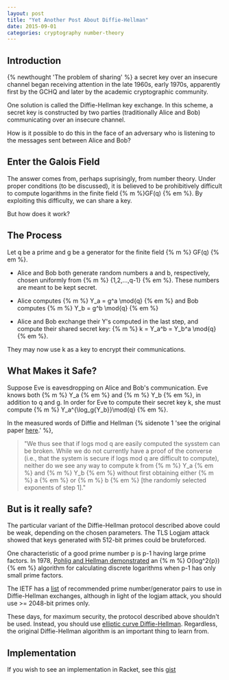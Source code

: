 ```yaml
---
layout: post
title: "Yet Another Post About Diffie-Hellman"
date: 2015-09-01
categories: cryptography number-theory
---
```

## Introduction

{% newthought 'The problem of sharing' %} a secret key over an insecure channel began receiving attention in the late 1960s, early 1970s, apparently first by the GCHQ and later by the academic cryptographic community.

One solution is called the Diffie-Hellman key exchange. In this scheme, a secret key is constructed by two parties (traditionally Alice and Bob) communicating over an insecure channel.

How is it possible to do this in the face of an adversary who is listening to the messages sent between Alice and Bob?
<!--more-->

## Enter the Galois Field

The answer comes from, perhaps suprisingly, from number theory. Under proper conditions (to be discussed), it is believed to be prohibitively difficult to compute logarithms in the finite field {% m %}GF(q) {% em %}. By exploiting this difficulty, we can share a key.

But how does it work?

## The Process
Let q be a prime and g be a generator for the finite field {% m %} GF(q) {% em %}.

* Alice and Bob both generate random numbers a and b, respectively, chosen uniformly from {% m %} \{1,2,...,q-1\} {% em %}. These numbers are meant to be kept secret.

* Alice computes {% m %} Y_a = g^a \mod{q} {% em %} and Bob computes {% m %} Y_b = g^b \mod{q} {% em %}

* Alice and Bob exchange their Y's computed in the last step, and compute their shared secret key:
{% m %} k = Y_a^b = Y_b^a \mod{q} {% em %}.

They may now use k as a key to encrypt their communications.

## What Makes it Safe?

Suppose Eve is eavesdropping on Alice and Bob's communication. Eve knows both {% m %} Y_a {% em %} and {% m %} Y_b {% em %}, in addition to q and g. In order for Eve to compute their secret key k, she must compute {% m %} Y_a^{\log_g{Y_b}}\mod{q} {% em %}. 

In the measured words of Diffie and Hellman {% sidenote 1 'see the original paper [here](https://ee.stanford.edu/~hellman/publications/24.pdf).' %},

> "We thus see that if logs mod q are easily computed the sysstem can be broken. 
> While we do not currently have a proof of the converse (i.e., that the system is secure if logs mod q are difficult to compute), neither do we see any way to compute k from {% m %} Y_a {% em %} and {% m %} Y_b {% em %} without first obtaining either {% m %} a {% em %} or {% m %} b {% em %} [the randomly selected exponents of step 1]."

## But is it really safe?

The particular variant of the Diffie-Hellman protocol described above could be weak, depending on the chosen parameters. The TLS Logjam attack showed that keys generated with 512-bit primes could be bruteforced. 

One characteristic of a good prime number p is p-1 having large prime factors. In 1978, [Pohlig and Hellman demonstrated](https://www-ee.stanford.edu/~hellman/publications/28.pdf) an {% m %} O(log^2{p}) {% em %} algorithm for calculating discrete logarithms when p-1 has only small prime factors.

The IETF has a [list](https://tools.ietf.org/html/rfc3526) of recommended prime number/generator pairs to use in Diffie-Hellman exchanges, although in light of the logjam attack, you should use >= 2048-bit primes only.

These days, for maximum security, the protocol described above shouldn't be used. Instead, you should use [elliptic curve Diffie-Hellman](https://en.wikipedia.org/wiki/Elliptic_curve_Diffie%E2%80%93Hellman). Regardless, the original Diffie-Hellman algorithm is an important thing to learn from.

## Implementation

If you wish to see an implementation in Racket, see this [gist](https://gist.github.com/eu90h/9dd9c2a1051dedfd137e)
